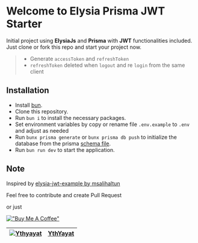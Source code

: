 # Welcome to Elysia Prisma JWT Starter

Initial project using **ElysiaJs** and **Prisma** with **JWT** functionalities included. Just clone or fork this repo and start your project now.

> - Generate `accessToken` and `refreshToken`
> - `refreshToken` deleted when `logout` and re `login` from the same client

## Installation

- Install [bun](https://bun.sh/).
- Clone this repository.
- Run `bun i` to install the necessary packages.
- Set environment variables by copy or rename file `.env.example` to `.env` and adjust as needed
- Run `bunx prisma generate` or `bunx prisma db push` to initialize the database from the prisma [schema file](prisma/schema.prisma).
- Run `bun run dev` to start the application.

## Note

Inspired by [elysia-jwt-example by msalihaltun]([reference-link])

Feel free to contribute and create Pull Request

or just

[!["Buy Me A Coffee"][buy-me-coffee-image]][buy-me-coffee-link]

| [![Ythyayat][author-image]][author-link] | [YthYayat][author-link] |
| ---------------------------------------- | ----------------------- |

[buy-me-coffee-image]: https://www.buymeacoffee.com/assets/img/custom_images/orange_img.png
[buy-me-coffee-link]: https://www.buymeacoffee.com/ythyayat
[author-image]: https://avatars.githubusercontent.com/u/68425376?v=4&s=60
[author-link]: https://github.com/ythyayat
[reference-link]: https://github.com/msalihaltun/elysia-jwt-example
